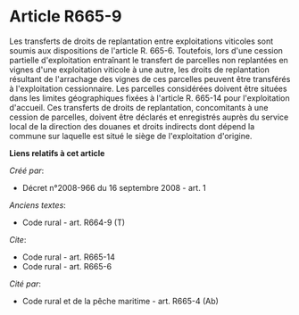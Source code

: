 # Article R665-9

Les transferts de droits de replantation entre exploitations viticoles sont soumis aux dispositions de l'article R. 665-6.
Toutefois, lors d'une cession partielle d'exploitation entraînant le transfert de parcelles non replantées en vignes d'une
exploitation viticole à une autre, les droits de replantation résultant de l'arrachage des vignes de ces parcelles peuvent
être transférés à l'exploitation cessionnaire. Les parcelles considérées doivent être situées dans les limites géographiques
fixées à l'article R. 665-14 pour l'exploitation d'accueil. Ces transferts de droits de replantation, concomitants à une
cession de parcelles, doivent être déclarés et enregistrés auprès du service local de la direction des douanes et droits
indirects dont dépend la commune sur laquelle est situé le siège de l'exploitation d'origine.

**Liens relatifs à cet article**

_Créé par_:

  - Décret n°2008-966 du 16 septembre 2008 - art. 1

_Anciens textes_:

  - Code rural - art. R664-9 (T)

_Cite_:

  - Code rural - art. R665-14
  - Code rural - art. R665-6

_Cité par_:

  - Code rural et de la pêche maritime - art. R665-4 (Ab)
